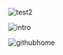 ![test2](https://github.com/user-attachments/assets/bb906375-57d7-4eb5-a5b9-044f2e88c80f)

![intro](https://github.com/user-attachments/assets/e07dec5c-ba9b-4aca-92a1-0a1858610943)

![githubhome](https://github.com/user-attachments/assets/ab09827c-c02a-4449-a5f8-330a6fcddde0)
